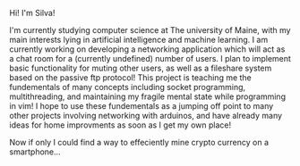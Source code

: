 Hi! I'm Silva!

I'm currently studying computer science at The university of Maine, with my main interests lying in artificial intelligence and machine learning. I am currently working on
developing a networking application which will act as a chat room for a (currently undefined) number of users. I plan to implement basic functionality for muting other users, as
well as a fileshare system based on the passive ftp protocol! This project is teaching me the fundementals of many concepts including socket programming, multithreading, and 
maintaining my fragile mental state while programming in vim! I hope to use these fundementals as a jumping off point to many other projects involving networking with arduinos,
and have already many ideas for home improvments as soon as I get my own place!

Now if only I could find a way to effeciently mine crypto currency on a smartphone...
